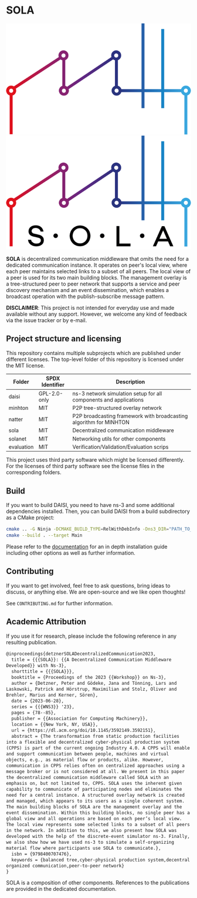 # SOLA

![SOLA](./docs/img/sola_dark.png#gh-dark-mode-only)
![SOLA](./docs/img/sola_light.png#gh-light-mode-only)

**SOLA** is decentralized communication middleware that omits the need for a dedicated communication instance.
It operates on peer's local view, where each peer maintains selected links to a subset of all peers.
The local view of a peer is used for its two main building blocks.
The management overlay is a tree-structured peer to peer network that supports a service and peer discovery mechanism and an event dissemination, which enables a broadcast operation with the publish-subscribe message pattern.

**DISCLAIMER**:
This project is not intended for everyday use and made available without any support.
However, we welcome any kind of feedback via the issue tracker or by e-mail.

## Project structure and licensing

This repository contains multiple subprojects which are published under different licenses.
The top-level folder of this repository is licensed under the MIT license.

| Folder     | SPDX Identifier | Description                                                         |
| ---------- | ----------------| ------------------------------------------------------------------- |
| daisi      | GPL-2.0-only    | ns-3 network simulation setup for all components and applications   |
| minhton    | MIT             | P2P tree-structured overlay network                                 |
| natter     | MIT             | P2P broadcasting framework with broadcasting algorithm for MINHTON  |
| sola       | MIT             | Decentralized communication middleware                              |
| solanet    | MIT             | Networking utils for other components                               |
| evaluation | MIT             | Verification/Validation/Evaluation scrips                           |

This project uses third party software which might be licensed differently.
For the licenses of third party software see the license files in the corresponding folders.

## Build

If you want to build DAISI, you need to have ns-3 and some additional dependencies installed.
Then, you can build DAISI from a build subdirectory as a CMake project:

```sh
cmake .. -G Ninja -DCMAKE_BUILD_TYPE=RelWithDebInfo -Dns3_DIR="PATH_TO_YOUR_NS3_INSTALL"
cmake --build . --target Main
```

Please refer to the [documentation](https://iml130.github.io/sola/) for an in depth installation guide including other options as well as further information.

## Contributing

If you want to get involved, feel free to ask questions, bring ideas to discuss, or anything else.
We are open-source and we like open thoughts!

See ``CONTRIBUTING.md`` for further information.

## Academic Attribution

If you use it for research, please include the following reference in any resulting publication.

```plain
@inproceedings{detznerSOLADecentralizedCommunication2023,
  title = {{{SOLA}}: {{A Decentralized Communication Middleware Developed}} with Ns-3},
  shorttitle = {{{SOLA}}},
  booktitle = {Proceedings of the 2023 {{Workshop}} on Ns-3},
  author = {Detzner, Peter and Gödeke, Jana and Tönning, Lars and Laskowski, Patrick and Hörstrup, Maximilian and Stolz, Oliver and Brehler, Marius and Kerner, Sören},
  date = {2023-06-28},
  series = {{{WNS3}} '23},
  pages = {78--85},
  publisher = {{Association for Computing Machinery}},
  location = {{New York, NY, USA}},
  url = {https://dl.acm.org/doi/10.1145/3592149.3592151},
  abstract = {The transformation from static production facilities into a flexible and decentralized cyber-physical production system (CPPS) is part of the current ongoing Industry 4.0. A CPPS will enable and support communication between people, machines and virtual objects, e.g., as material flow or products, alike. However, communication in CPPS relies often on centralized approaches using a message broker or is not considered at all. We present in this paper the decentralized communication middleware called SOLA with an emphasis on, but not limited to, CPPS. SOLA uses the inherent given capability to communicate of participating nodes and eliminates the need for a central instance. A structured overlay network is created and managed, which appears to its users as a single coherent system. The main building blocks of SOLA are the management overlay and the event dissemination. Within this building blocks, no single peer has a global view and all operations are based on each peer’s local view. The local view represents some selected links to a subset of all peers in the network. In addition to this, we also present how SOLA was developed with the help of the discrete-event simulator ns-3. Finally, we also show how we have used ns-3 to simulate a self-organizing material flow where participants use SOLA to communicate.},
  isbn = {9798400707476},
  keywords = {balanced tree,cyber-physical production system,decentral organized communication,peer-to-peer network}
}
```

SOLA is a composition of other components. 
References to the publications are provided in the dedicated documentation.